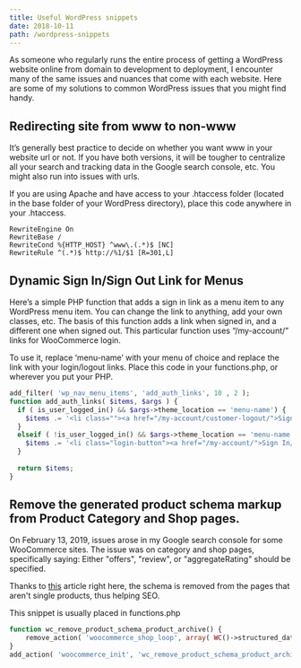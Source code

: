 ```yaml
---
title: Useful WordPress snippets
date: 2018-10-11
path: /wordpress-snippets
---
```


As someone who regularly runs the entire process of getting a WordPress website online from domain to development to deployment, I encounter many of the same issues and nuances that come with each website. Here are some of my solutions to common WordPress issues that you might find handy.

<!--more-->
## Redirecting site from www to non-www
It’s generally best practice to decide on whether you want www in your website url or not. If you have both versions, it will be tougher to centralize all your search and tracking data in the Google search console, etc. You might also run into issues with urls.

If you are using Apache and have access to your .htaccess folder (located in the base folder of your WordPress directory), place this code anywhere in your .htaccess.
```apacheconf
RewriteEngine On
RewriteBase /
RewriteCond %{HTTP_HOST} ^www\.(.*)$ [NC]
RewriteRule ^(.*)$ http://%1/$1 [R=301,L]

```
## Dynamic Sign In/Sign Out Link for Menus
Here’s a simple PHP function that adds a sign in link as a menu item to any WordPress menu item. You can change the link to anything, add your own classes, etc. The basis of this function adds a link when signed in, and a different one when signed out. This particular function uses “/my-account/” links for WooCommerce login.

To use it, replace ‘menu-name’ with your menu of choice and replace the link with your login/logout links. Place this code in your functions.php, or wherever you put your PHP.
```php
add_filter( 'wp_nav_menu_items', 'add_auth_links', 10 , 2 );
function add_auth_links( $items, $args ) {
  if ( is_user_logged_in() && $args->theme_location == 'menu-name') {
    $items .= '<li class=""><a href="/my-account/customer-logout/">Sign Out</a></li>';
  }
  elseif ( !is_user_logged_in() && $args->theme_location == 'menu-name') {
    $items .= '<li class="login-button"><a href="/my-account/">Sign In/Sign Up</a></li>';
  }
  
  return $items;
}

```

## Remove the generated product schema markup from Product Category and Shop pages.
On February 13, 2019, issues arose in my Google search console for some WooCommerce sites. The issue was on category and shop pages, specifically saying: Either "offers", "review", or "aggregateRating" should be specified. 

Thanks to [this](https://www.checkerboard.com/web-development/fix-offers-review-aggregaterating-specified/) article right here, the schema is removed from the pages that aren't single products, thus helping SEO.

This snippet is usually placed in functions.php

```php
function wc_remove_product_schema_product_archive() {
	remove_action( 'woocommerce_shop_loop', array( WC()->structured_data, 'generate_product_data' ), 10, 0 );
}
add_action( 'woocommerce_init', 'wc_remove_product_schema_product_archive' );
```
